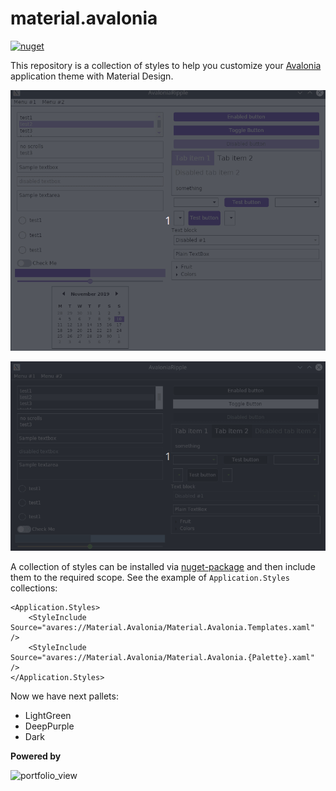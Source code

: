 # material.avalonia

[![nuget](https://img.shields.io/badge/material-nuget-%2303A9F4)](https://www.nuget.org/packages/Material.Avalonia/)

This repository is a collection of styles to help you customize your [Avalonia](https://github.com/AvaloniaUI/Avalonia) application theme with Material Design.

![](Images/DeepPurple.gif)

![](Images/Dark.gif)

A collection of styles can be installed via [nuget-package](https://www.nuget.org/packages/Material.Avalonia/) and then include them to the required scope. See the example of `Application.Styles` collections:

```xaml
<Application.Styles>        
    <StyleInclude Source="avares://Material.Avalonia/Material.Avalonia.Templates.xaml" />
    <StyleInclude Source="avares://Material.Avalonia/Material.Avalonia.{Palette}.xaml" />
</Application.Styles>
```

Now we have next pallets:
- LightGreen
- DeepPurple
- Dark


**Powered by**

<img width="400" alt="portfolio_view" src="https://github.com/CreateLab/MessageBox.Avalonia/blob/master/Images/jetbrains-variant-4.png">
